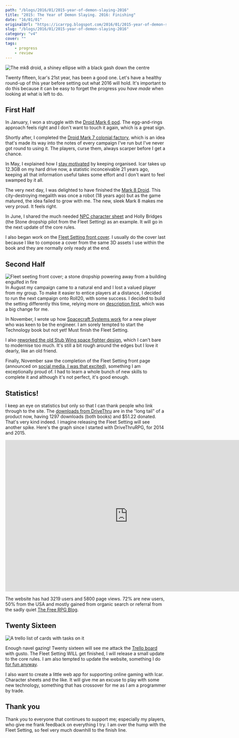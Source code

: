 ```yaml
---
path: "/blogs/2016/01/2015-year-of-demon-slaying-2016"
title: "2015: The Year of Demon Slaying. 2016: Finishing"
date: "16/01/01"
originalUrl: "https://icarrpg.blogspot.com/2016/01/2015-year-of-demon-slaying-2016.html"
slug: "/blogs/2016/01/2015-year-of-demon-slaying-2016"
category: "v4"
cover: ""
tags:
    - progress
    - review
---
```

![The mk8 droid, a shiney ellipse with a black gash down the centre](./images/mk8.jpg)

Twenty fifteen, Icar's 21st year, has been a good one. Let's have a healthy round-up of this year before setting out what 2016 will hold. It's important to do this because it can be easy to forget the progress you *have made* when looking at what is left to do.  

## First Half

In January, I won a struggle with the [Droid Mark 6 pod](../2015-01-06-droid-mk-6-pod-complete). The egg-and-rings approach feels right and I don't want to touch it again, which is a great sign.   

Shortly after, I completed the [Droid Mark 7 colonial factory](../2015-01-15-droid-mk7-colonial-factory-turned), which is an idea that's made its way into the notes of every campaign I've run but I've never got round to using it. The players, curse them, always scarper before I get a chance.  

In May, I explained how I [stay motivated](../2015-05-04-fleet-setting-progress-report-and-how-i) by keeping organised. Icar takes up 12.3GB on my hard drive now, a statistic inconceivable 21 years ago, keeping all that information useful takes some effort and I don't want to feel swamped by it all.  

The very next day, I was delighted to have finished the [Mark 8 Droid](../2015-05-05-quite-unexpected-surprise-droid-mk8). This city-destroying megalith was once a robot (18 years ago) but as the game matured, the idea failed to grow with me. The new, sleek Mark 8 makes me very proud. It feels right.  

In June, I shared the much needed [NPC character sheet](../2015-06-03-new-download-npc-character-sheet) and Holly Bridges (the Stone dropship pilot from the Fleet Setting) as an example. It will go in the next update of the core rules.  

I also began work on the [Fleet Setting front cover](../2015-06-22-work-in-progress-fleet-setting-front). I usually do the cover last because I like to compose a cover from the same 3D assets I use within the book and they are normally only ready at the end.  

## Second Half

![Fleet seeting front cover; a stone dropship powering away from a building engulfed in fire](./images/fleet-setting.jpg)In August my campaign came to a natural end and I lost a valued player from my group. To make it easier to entice players at a distance, I decided to run the next campaign onto Roll20, with some success. I decided to build the setting differently this time, relying more on [description first](../2015-08-17-text-first-new-way-to-fill-in-campaign), which was a big change for me.  

In November, I wrote up how [Spacecraft Systems work](../2015-11-01-spacecraft-systems) for a new player who was keen to be the engineer. I am sorely tempted to start the Technology book but not yet! Must finish the Fleet Setting.  

I also [reworked the old Stub Wing space fighter design](../2015-11-22-the-fleet-stub-wing-i-first-drew-it-at), which I can't bare to modernise too much. It's still a bit rough around the edges but I love it dearly, like an old friend.  

Finally, November saw the completion of the Fleet Setting front page (announced on [social media, I was that excited](https://www.facebook.com/icarrpg)), something I am exceptionally proud of. I had to learn a whole bunch of new skills to complete it and although it's not perfect, it's good enough.  

## Statistics!

I keep an eye on statistics but only so that I can thank people who link through to the site. The [downloads from DriveThru](http://www.drivethrurpg.com/browse.php?manufacturers_id=7130) are in the "long tail" of a product now, having 1297 downloads (both books) and $51.22 donated. That's very kind indeed. I imagine releasing the Fleet Setting will see another spike. Here's the graph since I started with DriveThruRPG, for 2014 and 2015.  

<iframe width="766" height="473" seamless="" frameborder="0" scrolling="no" src="https://docs.google.com/spreadsheets/d/1pGq0PNMEFhC98VBFGhbgBfubFvCJXzpTecY_0RYQnvs/pubchart?oid=1381679484&format=interactive"></iframe>  

The website has had 3219 users and 5800 page views. 72% are new users, 50% from the USA and mostly gained from organic search or referral from the sadly quiet [The Free RPG Blog](http://www.thefreerpgblog.com). 

## Twenty Sixteen

![A trello list of cards with tasks on it](./images/2015-review-trello.jpg)

Enough navel gazing! Twenty sixteen will see me attack the [Trello board](https://trello.com/b/46BJhlX1/icar-the-sci-fi-rpg-www-icar-co-uk) with gusto. The Fleet Setting WILL get finished, I will release a small update to the core rules. I am also tempted to update the website, something I do [for fun anyway](http://www.icar.co.uk/archive/pagehistory.php).  

I also want to create a little web app for supporting online gaming with Icar. Character sheets and the like. It will give me an excuse to play with some new technology, something that has crossover for me as I am a programmer by trade.  

## Thank you

Thank you to everyone that continues to support me; especially my players, who give me frank feedback on everything I try. I am over the hump with the Fleet Setting, so feel very much downhill to the finish line.